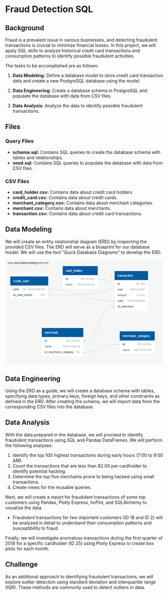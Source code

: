 # Fraud Detection SQL

## Background

Fraud is a prevalent issue in various businesses, and detecting fraudulent transactions is crucial to minimize financial losses. In this project, we will apply SQL skills to analyze historical credit card transactions and consumption patterns to identify possible fraudulent activities.

The tasks to be accomplished are as follows:

1. **Data Modeling:** Define a database model to store credit card transaction data and create a new PostgreSQL database using the model.

2. **Data Engineering:** Create a database schema in PostgreSQL and populate the database with data from CSV files.

3. **Data Analysis:** Analyze the data to identify possible fraudulent transactions.

## Files

### Query Files

- **schema.sql:** Contains SQL queries to create the database schema with tables and relationships.
- **seed.sql:** Contains SQL queries to populate the database with data from CSV files.

### CSV Files

- **card_holder.csv:** Contains data about credit card holders.
- **credit_card.csv:** Contains data about credit cards.
- **merchant_category.csv:** Contains data about merchant categories.
- **merchant.csv:** Contains data about merchants.
- **transaction.csv:** Contains data about credit card transactions.

## Data Modeling

We will create an entity relationship diagram (ERD) by inspecting the provided CSV files. The ERD will serve as a blueprint for our database model. We will use the tool "Quick Database Diagrams" to develop the ERD.

![QuickDBD-export](Images/QuickDBD-export.png)

## Data Engineering

Using the ERD as a guide, we will create a database schema with tables, specifying data types, primary keys, foreign keys, and other constraints as defined in the ERD. After creating the schema, we will import data from the corresponding CSV files into the database.

## Data Analysis

With the data prepared in the database, we will proceed to identify fraudulent transactions using SQL and Pandas DataFrames. We will perform the following analyses:

1. Identify the top 100 highest transactions during early hours (7:00 to 9:00 AM).
2. Count the transactions that are less than $2.00 per cardholder to identify potential hacking.
3. Determine the top five merchants prone to being hacked using small transactions.
4. Create views for the reusable queries.

Next, we will create a report for fraudulent transactions of some top customers using Pandas, Plotly Express, hvPlot, and SQLAlchemy to visualize the data.

- Fraudulent transactions for two important customers (ID 18 and ID 2) will be analyzed in detail to understand their consumption patterns and susceptibility to fraud.

Finally, we will investigate anomalous transactions during the first quarter of 2018 for a specific cardholder (ID 25) using Plotly Express to create box plots for each month.

## Challenge

As an additional approach to identifying fraudulent transactions, we will explore outlier detection using standard deviation and interquartile range (IQR). These methods are commonly used to detect outliers in data.
